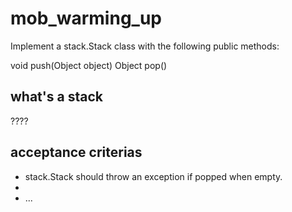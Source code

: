 # mob_warming_up


Implement a stack.Stack class with the following public methods:

void push(Object object)
Object pop()

## what's a stack
????

## acceptance criterias

- stack.Stack should throw an exception if popped when empty.
-
- ...